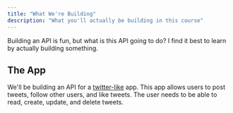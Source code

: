 ```yaml
---
title: "What We're Building"
description: "What you'll actually be building in this course"
---
```


Building an API is fun, but what is this API going to do? I find it best to learn by actually building something.

## The App

We'll be building an API for a [twitter-like](https://sveltekit-twitter-clone-production.up.railway.app/) app. This app allows users to post tweets, follow other users, and like tweets. The user needs to be able to read, create, update, and delete tweets.
